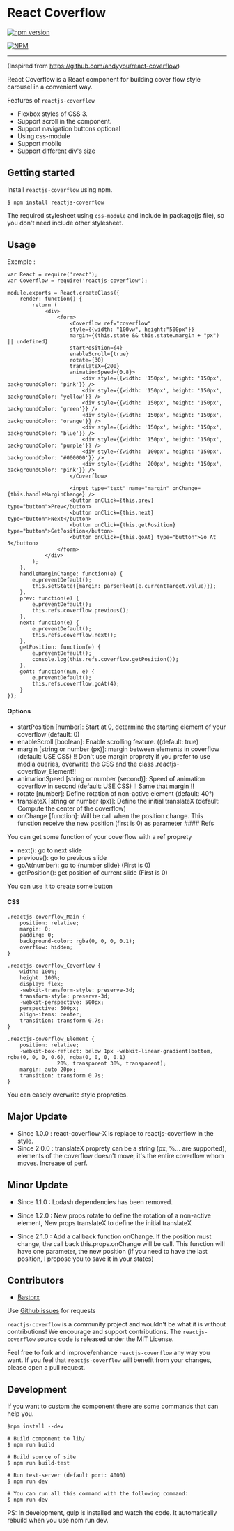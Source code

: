 # React Coverflow

[![npm version](https://badge.fury.io/js/reactjs-coverflow.svg)](http://badge.fury.io/js/reactjs-coverflow)

[![NPM](https://nodei.co/npm/reactjs-coverflow.png)](https://nodei.co/npm/reactjs-coverflow/)

---

(Inspired from https://github.com/andyyou/react-coverflow)

React Coverflow is a React component for building cover flow style carousel in a
convenient way.

Features of `reactjs-coverflow`

* Flexbox styles of CSS 3.
* Support scroll in the component.
* Support navigation buttons optional
* Using css-module
* Support mobile
* Support different div's size

## Getting started

Install `reactjs-coverflow` using npm.

```
$ npm install reactjs-coverflow
```

The required stylesheet using `css-module` and include in package(js file), so
you don't need include other stylesheet.

## Usage

Exemple :

```
var React = require('react');
var Coverflow = require('reactjs-coverflow');

module.exports = React.createClass({
	render: function() {
		return (
			<div>
				<form>
					<Coverflow ref="coverflow"
					style={{width: "100vw", height:"500px"}}
					margin={(this.state && this.state.margin + "px") || undefined}
					startPosition={4}
					enableScroll={true}
					rotate={30}
					translateX={200}
					animationSpeed={0.8}>
					    <div style={{width: '150px', height: '150px', backgroundColor: 'pink'}} />
					    <div style={{width: '150px', height: '150px', backgroundColor: 'yellow'}} />
					    <div style={{width: '150px', height: '150px', backgroundColor: 'green'}} />
					    <div style={{width: '150px', height: '150px', backgroundColor: 'orange'}} />
					    <div style={{width: '150px', height: '150px', backgroundColor: 'blue'}} />
					    <div style={{width: '150px', height: '150px', backgroundColor: 'purple'}} />
					    <div style={{width: '100px', height: '150px', backgroundColor: '#000000'}} />
					    <div style={{width: '200px', height: '150px', backgroundColor: 'pink'}} />
					</Coverflow>

					<input type="text" name="margin" onChange={this.handleMarginChange} />
					<button onClick={this.prev} type="button">Prev</button>
					<button onClick={this.next} type="button">Next</button>
					<button onClick={this.getPosition} type="button">GetPosition</button>
					<button onClick={this.goAt} type="button">Go At 5</button>
				</form>
			</div>
		);
	},
	handleMarginChange: function(e) {
		e.preventDefault();
		this.setState({margin: parseFloat(e.currentTarget.value)});
	},
	prev: function(e) {
		e.preventDefault();
		this.refs.coverflow.previous();
	},
	next: function(e) {
		e.preventDefault();
		this.refs.coverflow.next();
	},
	getPosition: function(e) {
		e.preventDefault();
		console.log(this.refs.coverflow.getPosition());
	},
	goAt: function(num, e) {
		e.preventDefault();
		this.refs.coverflow.goAt(4);
	}
});
```

#### Options

* startPosition [number]: Start at 0, determine the starting element of your
	coverflow (default: 0)
* enableScroll [boolean]: Enable scrolling feature. ((default: true)
* margin [string or number (px)]: margin between elements in coverflow (default:
	USE CSS) !! Don't use margin proprety if you prefer to use media queries,
	overwrite the CSS and the class .reactjs-coverflow_Element!!
* animationSpeed [string or number (second)]: Speed of animation coverflow in
	second (default: USE CSS) !! Same that margin !!
* rotate [number]: Define rotation of non-active element (default: 40°)
* translateX [string or number (px)]: Define the initial translateX (default:
	Compute the center of the coverflow)
* onChange [function]: Will be call when the position change. This function
	receive the new position (first is 0) as parameter #### Refs

You can get some function of your coverflow with a ref proprety

* next(): go to next slide
* previous(): go to previous slide
* goAt(number): go to {number slide} (First is 0)
* getPosition(): get position of current slide (First is 0)

You can use it to create some button

#### CSS

```
.reactjs-coverflow_Main {
	position: relative;
	margin: 0;
	padding: 0;
	background-color: rgba(0, 0, 0, 0.1);
	overflow: hidden;
}

.reactjs-coverflow_Coverflow {
	width: 100%;
	height: 100%;
	display: flex;
	-webkit-transform-style: preserve-3d;
	transform-style: preserve-3d;
	-webkit-perspective: 500px;
	perspective: 500px;
	align-items: center;
	transition: transform 0.7s;
}

.reactjs-coverflow_Element {
	position: relative;
	-webkit-box-reflect: below 1px -webkit-linear-gradient(bottom, rgba(0, 0, 0, 0.6), rgba(0, 0, 0, 0.1)
				20%, transparent 30%, transparent);
	margin: auto 20px;
	transition: transform 0.7s;
}
```

You can easely overwrite style propreties.

## Major Update

* Since 1.0.0 : react-coverflow-X is replace to reactjs-coverflow in the style.
* Since 2.0.0 : translateX proprety can be a string (px, %... are supported),
	elements of the coverflow doesn't move, it's the entire coverflow whom moves.
	Increase of perf.

## Minor Update

* Since 1.1.0 : Lodash dependencies has been removed.
* Since 1.2.0 : New props rotate to define the rotation of a non-active element,
	New props translateX to define the initial translateX

* Since 2.1.0 : Add a callback function onChange. If the position must change,
	the call back this.props.onChange will be call. This function will have one
	parameter, the new position (if you need to have the last position, I propose
	you to save it in your states)

## Contributors

* [Bastorx](https://github.com/Bastorx)

Use [Github issues](https://github.com/Bastorx/reactjs-coverflow/issues) for
requests

`reactjs-coverflow` is a community project and wouldn't be what it is without
contributions! We encourage and support contributions. The `reactjs-coverflow`
source code is released under the MIT License.

Feel free to fork and improve/enhance `reactjs-coverflow` any way you want. If
you feel that `reactjs-coverflow` will benefit from your changes, please open a
pull request.

## Development

If you want to custom the component there are some commands that can help you.

```
$npm install --dev
```

```
# Build component to lib/
$ npm run build

# Build source of site
$ npm run build-test

# Run test-server (default port: 4000)
$ npm run dev

# You can run all this command with the following command:
$ npm run dev
```

PS: In development, gulp is installed and watch the code. It automatically
rebuild when you use npm run dev.

